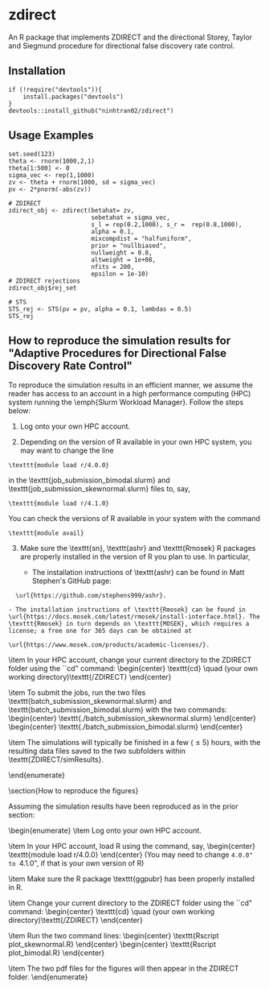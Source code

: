 # zdirect
An R package that implements ZDIRECT and the directional Storey, Taylor and Siegmund procedure for directional false discovery rate control.

## Installation
```
if (!require("devtools")){
    install.packages("devtools")
}
devtools::install_github("ninhtran02/zdirect")
```

## Usage Examples
```
set.seed(123)
theta <- rnorm(1000,2,1)
theta[1:500] <- 0
sigma_vec <- rep(1,1000)
zv <- theta + rnorm(1000, sd = sigma_vec)
pv <- 2*pnorm(-abs(zv))

# ZDIRECT
zdirect_obj <- zdirect(betahat= zv,
                       sebetahat = sigma_vec,
                       s_l = rep(0.2,1000), s_r =  rep(0.8,1000),
                       alpha = 0.1,
                       mixcompdist = "halfuniform",
                       prior = "nullbiased",
                       nullweight = 0.8,
                       altweight = 1e+08,
                       nfits = 200,
                       epsilon = 1e-10)
# ZDIRECT rejections
zdirect_obj$rej_set

# STS
STS_rej <- STS(pv = pv, alpha = 0.1, lambdas = 0.5)
STS_rej
```
## How to reproduce the simulation results for "Adaptive Procedures for Directional False Discovery Rate Control"
To reproduce the simulation results in an efficient manner, we assume the reader has access to an  account in a high performance computing (HPC) system running the \emph{Slurm Workload Manager}. Follow the steps below:

1. Log onto your own HPC account. 

2. Depending on the version of R available in your own HPC system, you may want to change the line
```
\texttt{module load r/4.0.0}
```
in the \texttt{job\_submission\_bimodal.slurm} and \texttt{job\_submission\_skewnormal.slurm} files to, say,
```
\texttt{module load r/4.1.0}
```
You can check the versions of R available in your system with the command 
```
\texttt{module avail}
```
3. Make sure the  \texttt{sn}, \texttt{ashr} and \texttt{Rmosek} R packages are properly installed in the version of R you plan to use. In particular, 

    - The installation instructions of \texttt{ashr} can be found in Matt Stephen's GitHub page:
```
  \url{https://github.com/stephens999/ashr}. 
```

    - The installation instructions of \texttt{Rmosek} can be found in \url{https://docs.mosek.com/latest/rmosek/install-interface.html}. The \texttt{Rmosek} in turn depends on \texttt{MOSEK}, which requires a license; a free one for 365 days can be obtained at 
    
```
\url{https://www.mosek.com/products/academic-licenses/}.
```

\item In your HPC account, change your current directory to the ZDIRECT folder using the ``cd" command:
\begin{center}
\texttt{cd} \quad  (your own working directory)\texttt{/ZDIRECT}
\end{center}

\item To submit the jobs, run the two files \texttt{batch\_submission\_skewnormal.slurm} and \texttt{batch\_submission\_bimodal.slurm} with the two commands:
\begin{center}
\texttt{./batch\_submission\_skewnormal.slurm}
\end{center}
\begin{center}
\texttt{./batch\_submission\_bimodal.slurm}
\end{center}

\item The simulations will typically be finished in a few ($\leq 5$) hours, with the resulting data files saved to the two subfolders within \texttt{ZDIRECT/simResults}.

\end{enumerate}


\section{How to reproduce the figures}

Assuming the simulation results have been reproduced as in the prior section:


\begin{enumerate}
\item Log onto your own HPC account.




\item In your HPC account, load  R using the command, say, 
\begin{center}
\texttt{module load r/4.0.0}
\end{center}
(You may need to change ``4.0.0" to ``4.1.0", if that is your own version of R)

\item Make sure the R package \texttt{ggpubr} has been properly installed in R.

\item Change your current directory to the ZDIRECT folder using the ``cd" command:
\begin{center}
\texttt{cd} \quad  (your own working directory)\texttt{/ZDIRECT}
\end{center}

\item Run the two command lines:
\begin{center}
\texttt{Rscript plot\_skewnormal.R}
\end{center}
\begin{center}
\texttt{Rscript plot\_bimodal.R}
\end{center}

\item The two pdf files for the figures will then appear in the ZDIRECT folder. 
\end{enumerate}
